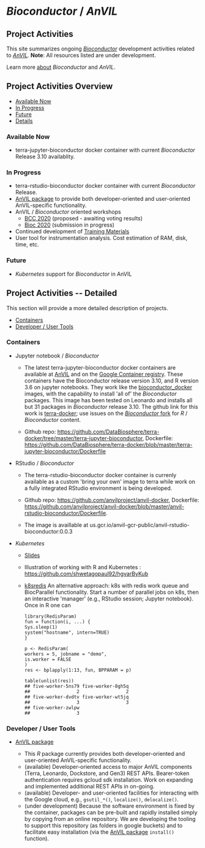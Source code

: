 # _Bioconductor_ / _AnVIL_

## Project Activities

This site summarizes ongoing [_Bioconductor_][] development activities
related to [_AnVIL_][]. **Note**: All resources listed are under
development.

Learn more [about][] _Bioconductor_ and _AnVIL_.


## Project Activities Overview

- [Available Now](#now)
- [In Progress](#inprogress)
- [Future](#future)
- [Details](#details)

<a name="now"></a>
### Available Now

- terra-jupyter-bioconductor docker container with current _Bioconductor_
  Release 3.10 availablity.

<a name="inprogress"></a>
### In Progress

- terra-rstudio-bioconductor docker container with current _Bioconductor_
  Release.
- [AnVIL package][] to provide both developer-oriented and user-oriented
  AnVIL-specific functionality.
- AnVIL / _Bioconductor_ oriented workshops
  - [BCC 2020][] (proposed - awaiting voting results)
  - [Bioc 2020][] (submission in progress)
- Continued development of [Training Materials][]
- User tool for instrumentation analysis. Cost estimation of RAM, disk, time,
  etc.


<a name="future"></a>
### Future

- _Kubernetes_ support for _Bioconductor_ in AnVIL



<a name="details"></a>
## Project Activities --  Detailed

This section will provide a more detailed description of projects.

- [Containers](#containers)
- [Developer / User Tools](#tools)

<a name="containers"></a>
### Containers

- Jupyter notebook / _Bioconductor_

  - The latest terra-jupyter-bioconductor docker containers
  are available at [AnVIL][] and on the [Google Container
  registry][gcr].  These containers have the Bioconductor release
  version 3.10, and R version 3.6 on jupyter notebooks. They work like
  the [bioconductor_docker][] images, with the capability to install 'all
  of' the _Bioconductor_ packages.  This image has been tested on
  Leonardo and installs all but 31 packages in _Bioconductor_ release
  3.10. The github link for this work is [terra-docker][]; use issues
  on the [_Bioconductor_ fork][bioconductor-terra-docker] for _R_ /
  _Bioconductor_ content.
 
  - Github repo: https://github.com/DataBiosphere/terra-docker/tree/master/terra-jupyter-bioconductor,
  Dockerfile: https://github.com/DataBiosphere/terra-docker/blob/master/terra-jupyter-bioconductor/Dockerfile

- RStudio / _Bioconductor_

  - The terra-rstudio-bioconductor docker container is currenly available as a
  custom 'bring your own' image to terra while work on a fully integrated
  RStudio environment is being developed.
  
  - Github repo: https://github.com/anvilproject/anvil-docker, Dockerfile: https://github.com/anvilproject/anvil-docker/blob/master/anvil-rstudio-bioconductor/Dockerfile.
  
  - The image is availlable at us.gcr.io/anvil-gcr-public/anvil-rstudio-bioconductor:0.0.3 

- _Kubernetes_

  - [Slides](https://docs.google.com/presentation/d/1Y7g_6X8I6DPaNK84EzWNo1wVpfAwdORGt6kcgcPYOV4/edit?usp=sharing)
  - Illustration of working with R and Kubernetes : https://github.com/shwetagopaul92/hgvarByKub
  - [k8sredis][] An alternative approach: k8s with redis work queue and
  BiocParallel functionality. Start a number of parallel jobs on k8s,
  then an interactive 'manager' (e.g., RStudio session; Jupyter
  notebook).  Once in R one can

    ```
    library(RedisParam)
    fun = function(i, ...) {
	Sys.sleep(1)
	system("hostname", intern=TRUE)
    }

    p <- RedisParam(
	workers = 5, jobname = "demo",
	is.worker = FALSE
    )
    res <- bplapply(1:13, fun, BPPARAM = p)

    table(unlist(res))
    ## five-worker-5ns79 five-worker-8gh5q
    ##                 2                 2
    ## five-worker-dvdtv five-worker-wt5jq
    ##                 3                 3
    ## five-worker-zwlpw
    ##                 3
    ```

<a name="tools"></a>
### Developer / User Tools

- [AnVIL package][]

  - This _R_ package currently provides both developer-oriented and
  user-oriented AnVIL-specific functionality.
  - (available) Developer-oriented access to major AnVIL components
  (Terra, Leonardo, Dockstore, and Gen3) REST APIs. Bearer-token
  authentication requires gcloud sdk installation. Work on expanding
  and implemented additional REST APIs in on-going.
  - (available) Developer- and user-oriented facilities for interacting with the
    Google cloud, e.g., `gsutil_*()`, `localize()`, `delocalize()`.
  - (under development) Because the software environment is fixed by the
  container, packages can be pre-built and rapidly installed simply by copying
  from an online repository. We are developing the tooling to support this
  repository (as folders in google buckets) and to facilitate easy installation
  (via the [AnVIL package][] `install()` function).


[_Bioconductor_]: https://bioconductor.org
[_AnVIL_]: https://www.genome.gov/27569268/genomic-analysis-visualization-and-informatics-labspace-anvil/
[about]: about
[AnVIL package]: https://github.com/Bioconductor/AnVIL
[Training Materials]: training
[AnVIL]: https://anvil.terra.app
[gcr]: https://console.cloud.google.com/gcr/images/broad-dsp-gcr-public/US/terra-jupyter-bioconductor
[bioconductor_docker]: https://github.com/Bioconductor/bioconductor_docker
[terra-docker]: https://github.com/DataBiosphere/terra-docker/tree/master/terra-jupyter-bioconductor
[bioconductor-terra-docker]: https://github.com/Bioconductor/terra-docker
[k8sredis]: https://github.com/Bioconductor/k8sredis
[BCC 2020]: https://bcc2020.github.io/
[Bioc 2020]: http://bioc2020.bioconductor.org/
